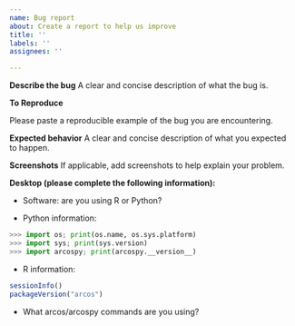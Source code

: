 ```yaml
---
name: Bug report
about: Create a report to help us improve
title: ''
labels: ''
assignees: ''

---
```


**Describe the bug**
A clear and concise description of what the bug is.

**To Reproduce**

Please paste a reproducible example of the bug you are encountering.

**Expected behavior**
A clear and concise description of what you expected to happen.

**Screenshots**
If applicable, add screenshots to help explain your problem.

**Desktop (please complete the following information):**

- Software: are you using R or Python?

- Python information:
```python
>>> import os; print(os.name, os.sys.platform)
>>> import sys; print(sys.version)
>>> import arcospy; print(arcospy.__version__)
```

- R information:
```r
sessionInfo()
packageVersion("arcos")
```

* What arcos/arcospy commands are you using?
